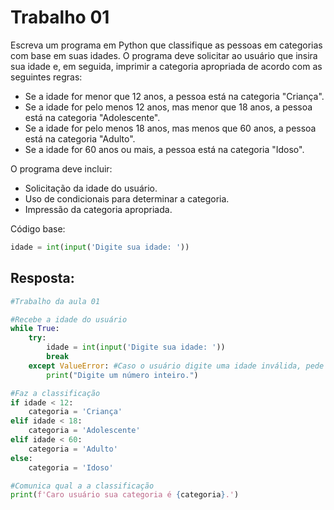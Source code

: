 # Trabalho 01

Escreva um programa em Python que classifique as pessoas em categorias com base em suas idades. O programa deve solicitar ao usuário que insira sua idade e, em seguida, imprimir a categoria apropriada de acordo com as seguintes regras:

- Se a idade for menor que 12 anos, a pessoa está na categoria "Criança".
- Se a idade for pelo menos 12 anos, mas menor que 18 anos, a pessoa está na categoria "Adolescente".
- Se a idade for pelo menos 18 anos, mas menos que 60 anos, a pessoa está na categoria "Adulto".
- Se a idade for 60 anos ou mais, a pessoa está na categoria "Idoso".

O programa deve incluir:

- Solicitação da idade do usuário.
- Uso de condicionais para determinar a categoria.
- Impressão da categoria apropriada.

Código base:

```py
idade = int(input('Digite sua idade: '))
```

## Resposta:
```py
#Trabalho da aula 01

#Recebe a idade do usuário
while True:
    try:
        idade = int(input('Digite sua idade: '))
        break
    except ValueError: #Caso o usuário digite uma idade inválida, pede para o usuário por um número inteiro
        print("Digite um número inteiro.")

#Faz a classificação
if idade < 12:
    categoria = 'Criança'
elif idade < 18:
    categoria = 'Adolescente'
elif idade < 60:
    categoria = 'Adulto'
else:
    categoria = 'Idoso'

#Comunica qual a a classificação
print(f'Caro usuário sua categoria é {categoria}.')
```